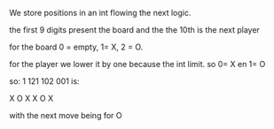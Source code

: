 We store positions in an int flowing the next logic.

the first 9 digits present the board and the the 10th is the next player

for the board 0 = empty, 1= X, 2 = O.

for the player we lower it by one because the int limit. so 0= X en 1= O

so: 1 121 102 001
is: 

X
O   X
X O X

with the next move being for O